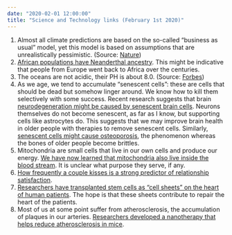 ```yaml
---
date: "2020-02-01 12:00:00"
title: "Science and Technology links (February 1st 2020)"
---
```




1. Almost all climate predictions are based on the so-called &ldquo;business as usual&rdquo; model, yet this model is based on assumptions that are unrealistically pessimistic. (Source: [Nature](https://www.nature.com/articles/d41586-020-00177-3))
1. [African populations have Neanderthal ancestry](https://www.theguardian.com/science/2020/jan/30/neanderthal-genes-found-for-first-time-in-african-populations). This might be indicative that people from Europe went back to Africa over the centuries.
1. The oceans are not acidic, their PH is about 8.0. (Source: [Forbes](https://www.forbes.com/sites/rrapier/2020/02/01/no-the-oceans-are-not-acidic/))
1. As we age, we tend to accumulate &ldquo;senescent cells&rdquo;: these are cells that should be dead but somehow linger around. We know how to kill them selectively with some success. Recent research suggests that brain [neurodegeneration might be caused by senescent brain cells](https://doi.org/10.1371/journal.pone.0227887). Neurons themselves do not become senescent, as far as I know, but supporting cells like astrocytes do. This suggests that we may improve brain health in older people with therapies to remove senescent cells. Similarly, [senescent cells might cause osteoporosis](https://doi.org/10.3390/ijms21010349), the phenomenon whereas the bones of older people become brittles.
1. Mitochondria are small cells that live in our own cells and produce our energy. [We have now learned that mitochondria also live inside the blood stream](https://onlinelibrary.wiley.com/doi/pdf/10.1096/fj.201901917RR). It is unclear what purpose they serve, if any.
1. [How frequently a couple kisses is a strong predictor of relationship satisfaction](https://www.tandfonline.com/doi/abs/10.1080/14681994.2020.1717460).
1. [Researchers have transplanted stem cells as &ldquo;cell sheets&rdquo; on the heart of human patients](https://www.japantimes.co.jp/news/2020/01/28/national/science-health/osaka-university-transplants-ips-cell-based-heart-cells-worlds-first-clinical-trial/). The hope is that these sheets contribute to repair the heart of the patients.
1. Most of us at some point suffer from atherosclerosis, the accumulation of plaques in our arteries. [Researchers developed a nanotherapy that helps reduce atherosclerosis in mice](https://www.nature.com/articles/s41565-019-0619-3).


